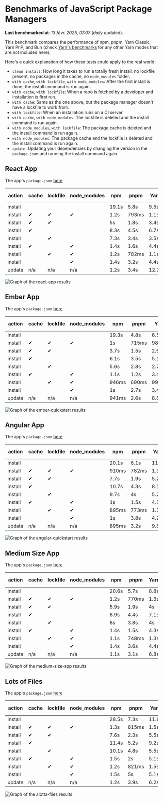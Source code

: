 # Benchmarks of JavaScript Package Managers

**Last benchmarked at**: _13 févr. 2025, 07:07_ (_daily_ updated).

This benchmark compares the performance of npm, pnpm, Yarn Classic, Yarn PnP, and Bun (check [Yarn's benchmarks](https://yarnpkg.com/benchmarks) for any other Yarn modes that are not included here).

Here's a quick explanation of how these tests could apply to the real world:

- `clean install`: How long it takes to run a totally fresh install: no lockfile present, no packages in the cache, no `node_modules` folder.
- `with cache`, `with lockfile`, `with node_modules`: After the first install is done, the install command is run again.
- `with cache`, `with lockfile`: When a repo is fetched by a developer and installation is first run.
- `with cache`: Same as the one above, but the package manager doesn't have a lockfile to work from.
- `with lockfile`: When an installation runs on a CI server.
- `with cache`, `with node_modules`: The lockfile is deleted and the install command is run again.
- `with node_modules`, `with lockfile`: The package cache is deleted and the install command is run again.
- `with node_modules`: The package cache and the lockfile is deleted and the install command is run again.
- `update`: Updating your dependencies by changing the version in the `package.json` and running the install command again.

## React App

The app's `package.json` [here](./fixtures/react-app/package.json)

| action  | cache | lockfile | node_modules| npm | pnpm | Yarn | Yarn PnP | Bun |
| ---     | ---   | ---      | ---         | --- | ---  | ---  | ---      | --- |
| install |       |          |             | 19.1s | 5.8s | 9.5s | 4.5s | 1.3s |
| install | ✔     | ✔        | ✔           | 1.2s | 793ms | 1.1s | n/a | 36ms |
| install | ✔     | ✔        |             | 5s | 1.8s | 3.4s | 962ms | 444ms |
| install | ✔     |          |             | 8.3s | 4.5s | 6.7s | 4.1s | 433ms |
| install |       | ✔        |             | 7.3s | 3.4s | 3.5s | 957ms | 418ms |
| install | ✔     |          | ✔           | 1.4s | 1.6s | 4.4s | n/a | 35ms |
| install |       | ✔        | ✔           | 1.2s | 782ms | 1.1s | n/a | 32ms |
| install |       |          | ✔           | 1.4s | 3.2s | 4.4s | n/a | 32ms |
| update  | n/a | n/a | n/a | 1.2s | 3.4s | 12.7s | 6.2s | 36ms |

<img alt="Graph of the react-app results" src="results/img/react-app.svg" />

## Ember App

The app's `package.json` [here](./fixtures/ember-quickstart/package.json)

| action  | cache | lockfile | node_modules| npm | pnpm | Yarn | Yarn PnP | Bun |
| ---     | ---   | ---      | ---         | --- | ---  | ---  | ---      | --- |
| install |       |          |             | 19.3s | 4.8s | 6.5s | 3.6s | 962ms |
| install | ✔     | ✔        | ✔           | 1s | 715ms | 989ms | n/a | 28ms |
| install | ✔     | ✔        |             | 3.7s | 1.5s | 2.6s | 848ms | 351ms |
| install | ✔     |          |             | 6.1s | 3.5s | 5.1s | 3.2s | 352ms |
| install |       | ✔        |             | 5.6s | 2.8s | 2.7s | 854ms | 329ms |
| install | ✔     |          | ✔           | 1.1s | 1.2s | 3.4s | n/a | 27ms |
| install |       | ✔        | ✔           | 946ms | 690ms | 994ms | n/a | 25ms |
| install |       |          | ✔           | 1s | 2.7s | 3.4s | n/a | 25ms |
| update  | n/a | n/a | n/a | 941ms | 2.6s | 8.8s | 4.6s | 28ms |

<img alt="Graph of the ember-quickstart results" src="results/img/ember-quickstart.svg" />

## Angular App

The app's `package.json` [here](./fixtures/angular-quickstart/package.json)

| action  | cache | lockfile | node_modules| npm | pnpm | Yarn | Yarn PnP | Bun |
| ---     | ---   | ---      | ---         | --- | ---  | ---  | ---      | --- |
| install |       |          |             | 20.1s | 6.1s | 11.8s | 4.5s | 1.7s |
| install | ✔     | ✔        | ✔           | 910ms | 782ms | 1.3s | n/a | 30ms |
| install | ✔     | ✔        |             | 7.7s | 1.9s | 5.2s | 1.2s | 868ms |
| install | ✔     |          |             | 10.7s | 4.3s | 8.1s | 4s | 835ms |
| install |       | ✔        |             | 9.7s | 4s | 5.2s | 1.2s | 841ms |
| install | ✔     |          | ✔           | 1s | 1.5s | 4.1s | n/a | 29ms |
| install |       | ✔        | ✔           | 895ms | 773ms | 1.3s | n/a | 27ms |
| install |       |          | ✔           | 1s | 3.8s | 4.2s | n/a | 27ms |
| update  | n/a | n/a | n/a | 895ms | 3.2s | 9.8s | 4.2s | 34ms |

<img alt="Graph of the angular-quickstart results" src="results/img/angular-quickstart.svg" />

## Medium Size App

The app's `package.json` [here](./fixtures/medium-size-app/package.json)

| action  | cache | lockfile | node_modules| npm | pnpm | Yarn | Yarn PnP | Bun |
| ---     | ---   | ---      | ---         | --- | ---  | ---  | ---      | --- |
| install |       |          |             | 20.6s | 5.7s | 8.8s | 4.6s | 1.4s |
| install | ✔     | ✔        | ✔           | 1.2s | 770ms | 1.3s | n/a | 33ms |
| install | ✔     | ✔        |             | 5.9s | 1.9s | 4s | 1.1s | 481ms |
| install | ✔     |          |             | 8.9s | 4.4s | 7.1s | 4.1s | 465ms |
| install |       | ✔        |             | 8s | 3.8s | 4s | 1.1s | 456ms |
| install | ✔     |          | ✔           | 1.4s | 1.5s | 4.3s | n/a | 32ms |
| install |       | ✔        | ✔           | 1.1s | 748ms | 1.3s | n/a | 30ms |
| install |       |          | ✔           | 1.4s | 3.6s | 4.4s | n/a | 29ms |
| update  | n/a | n/a | n/a | 1.1s | 3.1s | 6.8s | 4.1s | 40ms |

<img alt="Graph of the medium-size-app results" src="results/img/medium-size-app.svg" />

## Lots of Files

The app's `package.json` [here](./fixtures/alotta-files/package.json)

| action  | cache | lockfile | node_modules| npm | pnpm | Yarn | Yarn PnP | Bun |
| ---     | ---   | ---      | ---         | --- | ---  | ---  | ---      | --- |
| install |       |          |             | 28.5s | 7.3s | 11.6s | 5.5s | 1.7s |
| install | ✔     | ✔        | ✔           | 1.3s | 815ms | 1.5s | n/a | 41ms |
| install | ✔     | ✔        |             | 7.6s | 2.3s | 5.5s | 1.3s | 719ms |
| install | ✔     |          |             | 11.4s | 5.2s | 9.2s | 4.9s | 710ms |
| install |       | ✔        |             | 10.1s | 4.8s | 5.5s | 1.3s | 711ms |
| install | ✔     |          | ✔           | 1.5s | 2s | 5.1s | n/a | 41ms |
| install |       | ✔        | ✔           | 1.2s | 821ms | 1.5s | n/a | 38ms |
| install |       |          | ✔           | 1.5s | 5s | 5.1s | n/a | 37ms |
| update  | n/a | n/a | n/a | 1.2s | 3.9s | 6.2s | 4.9s | 88ms |

<img alt="Graph of the alotta-files results" src="results/img/alotta-files.svg" />
